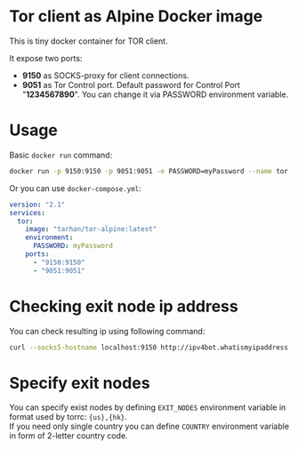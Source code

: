 # Tor client as Alpine Docker image

This is tiny docker container for TOR client.

It expose two ports:
 - **9150** as SOCKS-proxy for client connections.  
 - **9051** as Tor Control port.
Default password for Control Port "**1234567890**".
You can change it via PASSWORD environment variable.

# Usage

Basic ```docker run``` command:
```sh
docker run -p 9150:9150 -p 9051:9051 -e PASSWORD=myPassword --name tor tarhan/tor-alpine:latest
```

Or you can use ```docker-compose.yml```:
```yaml
version: "2.1"
services:
  tor:
    image: "tarhan/tor-alpine:latest"
    environment:
      PASSWORD: myPassword
    ports:
      - "9150:9150"
      - "9051:9051"
```

# Checking exit node ip address
You can check resulting ip using following command:  
```sh
curl --socks5-hostname localhost:9150 http://ipv4bot.whatismyipaddress.com
```

# Specify exit nodes
You can specify exist nodes by defining ```EXIT_NODES``` environment variable in format used by torrc: ```{us},{hk}```.  
If you need only single country you can define ```COUNTRY``` environment variable in form of 2-letter country code.  
